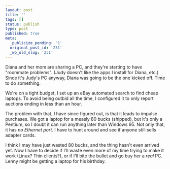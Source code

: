 ```yaml
---
layout: post
title: ''
tags: []
status: publish
type: post
published: true
meta:
  _publicize_pending: '1'
  original_post_id: '231'
  _wp_old_slug: '231'
---
```

Diana and her mom are sharing a PC, and they're starting to have "roommate problems".  (Judy doesn't like the apps I install for Diana, etc.)  Since it's Judy's PC anyway, Diana was going to be the one kicked off.  Time to do something.

We're on a tight budget, I set up an eBay automated search to find cheap laptops.  To avoid being outbid all the time, I configured it to only report auctions ending in less than an hour.

The problem with that, I have since figured out, is that it leads to impulse purchases.  We got a laptop for a measly 80 bucks (shipped), but it's only a Pentium, so I doubt it can run anything later than Windows 95.  Not only that, it has *no Ethernet port*.  I have to hunt around and see if anyone still sells adapter cards.

I think I may have just wasted 80 bucks, and the thing hasn't even arrived yet.  Now I have to decide if I'll waste even more of my time trying to make it work (Linux? Thin clients?), or if I'll bite the bullet and go buy her a *real* PC.  Lenny might be getting a laptop for his birthday.
